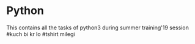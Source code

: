 # Python
This contains all the tasks of python3 during summer training'19 session
#kuch bi kr lo
#tshirt milegi
